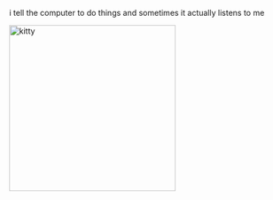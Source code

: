 i tell the computer to do things and sometimes it actually listens to me
<!--START_SECTION:update_image-->
<img src=https://raw.githubusercontent.com/sneakykestrel/sneakykestrel/main/.github/images/the-smiler.gif height="" width="300" align=left alt=kitty />
<!--END_SECTION:update_image-->

